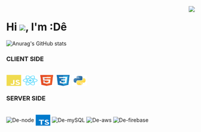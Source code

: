 <img align="right" height="590em" src="https://raw.githubusercontent.com/gist/Denise4U/1a09799df0a353515cae0c35df43613b/raw/22dccca8d25818c31e3ff6e045af3a829a8dea5d/cardperfil-update.svg"/>
<h1 align="left">Hi <img src="https://raw.githubusercontent.com/kaueMarques/kaueMarques/master/hi.gif" height="30px">, I'm :Dê</h1>

![Anurag's GitHub stats](https://github-readme-stats.vercel.app/api?username=Denise4U&show_icons=true&theme=radical)

### CLIENT SIDE

<div style="display: inline_block"><br>
  <img align="center" alt="De-Js" height="30" width="40" src="https://raw.githubusercontent.com/devicons/devicon/master/icons/javascript/javascript-plain.svg">
  <img align="center" alt="De-React" height="30" width="40" src="https://raw.githubusercontent.com/devicons/devicon/master/icons/react/react-original.svg">
  <img align="center" alt="De-HTML" height="30" width="40" src="https://raw.githubusercontent.com/devicons/devicon/master/icons/html5/html5-original.svg">
  <img align="center" alt="De-CSS" height="30" width="40" src="https://raw.githubusercontent.com/devicons/devicon/master/icons/css3/css3-original.svg">
  <img align="center" alt="De-Python" height="30" width="40" src="https://raw.githubusercontent.com/devicons/devicon/master/icons/python/python-original.svg">
  
</div>

### SERVER SIDE
<div style="display: inline_block"><br>
<img align="center" alt="De-node" height="30" width="40" src="https://raw.githubusercontent.com/gist/Denise4U/3f6a754cd103911cdb98d8e8e889da3d/raw/746541f29983a63a503b9a09051d90124dd25922/NODE.svg">
<img align="center" alt="De-Ts" height="30" width="40" src="https://raw.githubusercontent.com/devicons/devicon/master/icons/typescript/typescript-plain.svg">
<img align="center" alt="De-mySQL" height="30" width="60" src="https://raw.githubusercontent.com/gist/Denise4U/0b69d26bcff223d4ce8f171d1fb9bb33/raw/dd8bd3eeb3a92125886c4b9ff0a3aa4ca5e77336/mysql.svg">
<img align="center" alt="De-aws" height="30" width="40" src="https://raw.githubusercontent.com/gist/Denise4U/140f7ca3d6d8f263900fcf2b437d3ad8/raw/110470a40091fd91fd7f7ffd0618a7db6c68d526/AWS.svg">
<img align="center" alt="De-firebase" height="30" width="40" src="https://raw.githubusercontent.com/gist/Denise4U/702177f3fe3f7007e6b1cf420e967d10/raw/11dbe6e49fea7d52d2e7c1e4e97756f68e047817/firebase.svg">
</div>


